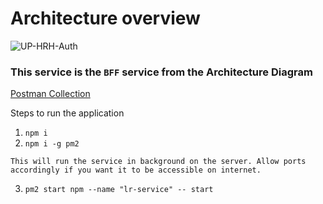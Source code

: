 # Architecture overview
![UP-HRH-Auth](https://user-images.githubusercontent.com/30565750/210239617-c51801e5-73d4-49b9-a473-2426bd2b5d82.jpg)

### This service is the `BFF` service from the Architecture Diagram

[Postman Collection](https://api.postman.com/collections/17248210-81d16297-21ec-4100-96c2-a8375d30230f?access_key=PMAT-01GR22Q4K663YDVJ19N84NY2QA)

Steps to run the application

1. `npm i`
2. `npm i -g pm2`
```
This will run the service in background on the server. Allow ports accordingly if you want it to be accessible on internet.
```
3. `pm2 start npm --name "lr-service" -- start`


